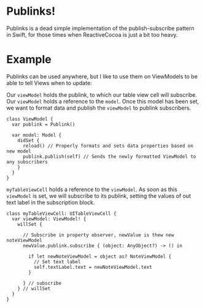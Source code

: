 # Publinks!

Publinks is a dead simple implementation of the publish-subscribe pattern in Swift, for those times when ReactiveCocoa is just a bit too heavy.

# Example

Publinks can be used anywhere, but I like to use them on ViewModels to be able to tell Views when to update:

Our `viewModel` holds the publink, to which our table view cell will subscribe. Our `viewModel` holds a reference to the `model`. Once this model has been set, we want to format data and publish the `viewModel` to publink subscribers.
```
class ViewModel {
  var publink = Publink()

  var model: Model {
    didSet {
      reload() // Properly formats and sets data properties based on new model
      publink.publish(self) // Sends the newly formatted ViewModel to any subscribers
    }
  }
}
```

`myTableViewCell` holds a reference to the `viewModel`. As soon as this `viewModel` is set, we will subscribe to its publink, setting the values of out text label in the subscription block.
```
class myTableViewCell: UITableViewCell {
  var viewModel: ViewModel! {
    willSet {

      // Subscribe in property observer, newValue is thew new noteViewModel
      newValue.publink.subscribe { (object: AnyObject?) -> () in

        if let newNoteViewModel = object as? NoteViewModel {
          // Set text label
          self.textLabel.text = newNoteViewModel.text
        }

      } // subscribe
    } // willSet
  }
}
